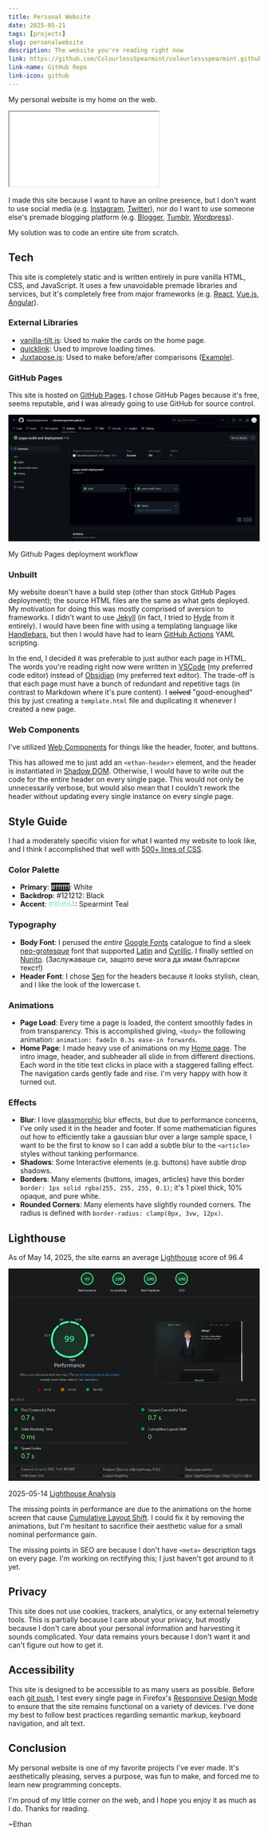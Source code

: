 ```yaml
---
title: Personal Website
date: 2025-05-21
tags: [projects]
slug: personalwebsite
description: The website you're reading right now
link: https://github.com/ColourlessSpearmint/colourlessspearmint.github.io
link-name: GitHub Repo
link-icon: github
---
```


My personal website is my home on the web.

<iframe src="../index.html" scrolling="no" style="pointer-events: none;"></iframe>

I made this site because I want to have an online presence, but I don't want to use social media (e.g. [Instagram](https://www.instagram.com/), [Twitter](https://twitter.com/)), nor do I want to use someone else's premade blogging platform (e.g. [Blogger](https://www.blogger.com), [Tumblr](https://www.tumblr.com/), [Wordpress](https://wordpress.com/)).

My solution was to code an entire site from scratch.

## Tech

This site is completely static and is written entirely in pure vanilla HTML, CSS, and JavaScript. It uses a few unavoidable premade libraries and services, but it's completely free from major frameworks (e.g. [React](https://react.dev/), [Vue.js](https://vuejs.org/), [Angular](https://angular.io/)).

### External Libraries

- [vanilla-tilt.js](https://micku7zu.github.io/vanilla-tilt.js/): Used to make the cards on the home page.
- [quicklink](https://github.com/GoogleChromeLabs/quicklink): Used to improve loading times.
- [Juxtapose.js](https://github.com/NUKnightLab/juxtapose): Used to make before/after comparisons ([Example](colourlesstransformer.html)).

### GitHub Pages

This site is hosted on [GitHub Pages](https://pages.github.com/). I chose GitHub Pages because it's free, seems reputable, and I was already going to use GitHub for source control.

![A screenshot of my Github Pages dashboard](images/ghpages.webp)

My Github Pages deployment workflow

### Unbuilt

My website doesn't have a build step (other than stock GitHub Pages deployment); the source HTML files are the same as what gets deployed. My motivation for doing this was mostly comprised of aversion to frameworks. I didn't want to use [Jekyll](https://jekyllrb.com/) (in fact, I tried to [Hyde](https://en.wikipedia.org/wiki/Strange_Case_of_Dr_Jekyll_and_Mr_Hyde) from it entirely). I would have been fine with using a templating language like [Handlebars](https://handlebarsjs.com/), but then I would have had to learn [GitHub Actions](https://github.com/features/actions) YAML scripting.

In the end, I decided it was preferable to just author each page in HTML. The words you're reading right now were written in [VSCode](https://code.visualstudio.com/) (my preferred code editor) instead of [Obsidian](https://obsidian.md/) (my preferred text editor). The trade-off is that each page must have a bunch of redundant and repetitive tags (in contrast to Markdown where it's pure content). I <s>solved</s> "good-enoughed" this by just creating a `template.html` file and duplicating it whenever I created a new page.

### Web Components

I've utilized [Web Components](https://developer.mozilla.org/en-US/docs/Web/API/Web_components) for things like the header, footer, and buttons.

This has allowed me to just add an `<ethan-header>` element, and the header is instantiated in [Shadow DOM](https://developer.mozilla.org/en-US/docs/Web/API/Web_components/Using_shadow_DOM). Otherwise, I would have to write out the code for the entire header on every single page. This would not only be unnecessarily verbose, but would also mean that I couldn't rework the header without updating every single instance on every single page.

## Style Guide

I had a moderately specific vision for what I wanted my website to look like, and I think I accomplished that well with [500+ lines of CSS](https://github.com/ColourlessSpearmint/colourlessspearmint.github.io/blob/main/common.css).

### Color Palette

- **Primary**: <span style="color: #ffffff; background: #121212;">#ffffff</span>: White
- **Backdrop**: <span style="color: #121212; background: #ffffff;">#121212</span>: Black
- **Accent**: <span style="color: #8fdfd4;">#8fdfd4</span>: Spearmint Teal

### Typography

- **Body Font**: I perused the *entire* [Google Fonts](https://fonts.google.com/) catalogue to find a sleek [neo-grotesque](https://fonts.google.com/knowledge/glossary/grotesque_neo_grotesque) font that supported [Latin](https://en.wikipedia.org/wiki/Latin_script) and [Cyrillic](https://en.wikipedia.org/wiki/Cyrillic_script). I finally settled on [Nunito](https://fonts.google.com/specimen/Nunito). (Заслужаваше си, защото вече мога да имам български текст!)
- **Header Font**: I chose [Sen](https://fonts.google.com/specimen/Sen) for the headers because it looks stylish, clean, and I like the look of the lowercase t.

### Animations

- **Page Load**: Every time a page is loaded, the content smoothly fades in from transparency. This is accomplished giving, `<body>` the following animation: `animation: fadeIn 0.3s ease-in forwards`.
- **Home Page**: I made heavy use of animations on my [Home page](../). The intro image, header, and subheader all slide in from different directions. Each word in the title text clicks in place with a staggered falling effect. The navigation cards gently fade and rise. I'm very happy with how it turned out.

### Effects

- **Blur**: I love [glassmorphic](https://css.glass/) blur effects, but due to performance concerns, I've only used it in the header and footer. If some mathematician figures out how to efficiently take a gaussian blur over a large sample space, I want to be the first to know so I can add a subtle blur to the `<article>` styles without tanking performance.
- **Shadows**: Some Interactive elements (e.g. buttons) have subtle drop shadows.
- **Borders**: Many elements (buttons, images, articles) have this border `border: 1px solid rgba(255, 255, 255, 0.1)`; it's 1 pixel thick, 10% opaque, and pure white.
- **Rounded Corners**: Many elements have slightly rounded corners. The radius is defined with `border-radius: clamp(8px, 3vw, 12px)`.

## Lighthouse

As of May 14, 2025, the site earns an average [Lighthouse](https://developer.chrome.com/docs/lighthouse) score of 96.4

![A Lighthouse analytic page showing 95 performance, 100 accessibility, 100 best practices, 91 SEO](images/lighthouse.webp)

2025-05-14 [Lighthouse Analysis](https://pagespeed.web.dev/analysis/https-colourlessspearmint-github-io/x6c865vinn?form_factor=desktop)

The missing points in performance are due to the animations on the home screen that cause [Cumulative Layout Shift](https://web.dev/articles/cls). I could fix it by removing the animations, but I'm hesitant to sacrifice their aesthetic value for a small nominal performance gain.

The missing points in SEO are because I don't have `<meta>` description tags on every page. I'm working on rectifying this; I just haven't got around to it yet.

## Privacy

This site does not use cookies, trackers, analytics, or any external telemetry tools. This is partially because I care about your privacy, but mostly because I don't care about your personal information and harvesting it sounds complicated. Your data remains yours because I don't want it and can't figure out how to get it.

## Accessibility

This site is designed to be accessible to as many users as possible. Before each [git push](https://git-scm.com/docs/git-push), I test every single page in Firefox's [Responsive Design Mode](https://firefox-source-docs.mozilla.org/devtools-user/responsive_design_mode/) to ensure that the site remains functional on a variety of devices. I've done my best to follow best practices regarding semantic markup, keyboard navigation, and alt text.

## Conclusion

My personal website is one of my favorite projects I've ever made. It's aesthetically pleasing, serves a purpose, was fun to make, and forced me to learn new programming concepts.

I'm proud of my little corner on the web, and I hope you enjoy it as much as I do. Thanks for reading.

~Ethan

